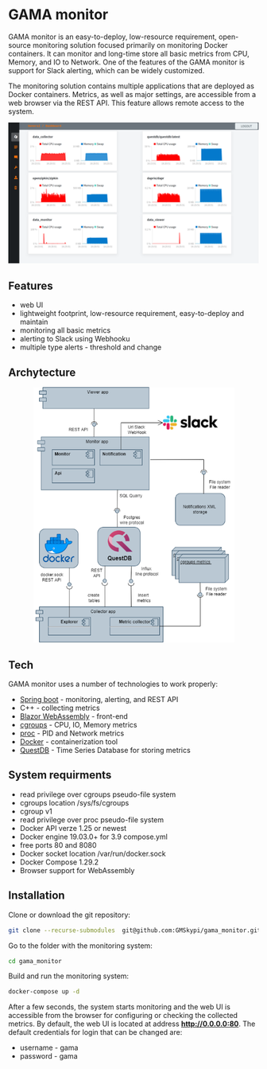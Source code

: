 # GAMA monitor

GAMA monitor is an easy-to-deploy, low-resource requirement, open-source monitoring solution focused primarily on monitoring Docker containers. It can monitor and long-time store all basic metrics from CPU, Memory, and IO to Network. One of the features of the GAMA monitor is support for Slack alerting, which can be widely customized.

The monitoring solution contains multiple applications that are deployed as Docker containers. Metrics, as well as major settings, are accessible from a web browser via the REST API. This feature allows remote access to the system.

<div align="center">
  <img alt="Archytecture" src="dashboard.png" width="705px"/>
</div>

## Features

- web UI 
- lightweight footprint, low-resource requirement, easy-to-deploy and maintain 
- monitoring all basic metrics
- alerting to Slack using Webhooku
- multiple type alerts - threshold and change

## Archytecture
<div align="center">
  <img alt="Archytecture" src="component_diagram.png" width="405px"/>
</div>


## Tech

GAMA monitor uses a number of technologies  to work properly:

- [Spring boot](https://spring.io/projects/spring-boot) - monitoring, alerting, and REST API 
- C++ - collecting metrics
- [Blazor WebAssembly](https://dotnet.microsoft.com/en-us/apps/aspnet/web-apps/blazor) - front-end
- [cgroups](https://man7.org/linux/man-pages/man7/cgroups.7.html) - CPU, IO, Memory metrics
- [proc](https://man7.org/linux/man-pages/man5/proc.5.html) - PID and Network metrics
- [Docker](https://www.docker.com/) - containerization tool 
- [QuestDB](https://questdb.io/) - Time Series Database for storing metrics


## System requirments
 - read privilege over cgroups pseudo-file system
 - cgroups location /sys/fs/cgroups
 - cgroup v1
 - read privilege over proc  pseudo-file system
 - Docker API verze 1.25 or newest
 - Docker engine 19.03.0+ for 3.9 compose.yml
 - free ports 80 and 8080
 - Docker socket location /var/run/docker.sock
 - Docker Compose 1.29.2
 - Browser support for WebAssembly

## Installation

Clone or download the git repository:

```bash
git clone --recurse-submodules  git@github.com:GMSkypi/gama_monitor.git 
```

Go to the folder with the monitoring system:
```bash
cd gama_monitor
```

Build and run the monitoring system:
```bash
docker-compose up -d 
```

After a few seconds, the system starts monitoring and the web UI is accessible from the browser for configuring or checking the collected metrics. By default, the web UI is located at address <strong>http://0.0.0.0:80</strong>. The default credentials for login that can be changed are:

 *   username - gama
 *   password - gama 


